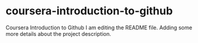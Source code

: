 # coursera-introduction-to-github
Coursera Introduction to Github
I am editing the README file. Adding some more details about the project description.

